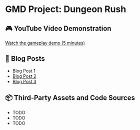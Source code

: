 # GMD Project: Dungeon Rush

## 🎮 YouTube Video Demonstration
[Watch the gameplay demo (5 minutes)](https://youtube.com/your-demo-link)

## 📝 Blog Posts
- [Blog Post 1]([blog/01_first_steps.md](https://github.com/AmeyaMahankal/GMD/blob/blogPosts/Blog%20Posts/1.%20Roll-A-Ball.md))
- [Blog Post 2](blog/02_design_iteration.md)
- [Blog Post 3](blog/03_final_polish.md)

## 📦 Third-Party Assets and Code Sources
- TODO
- TODO
- TODO
